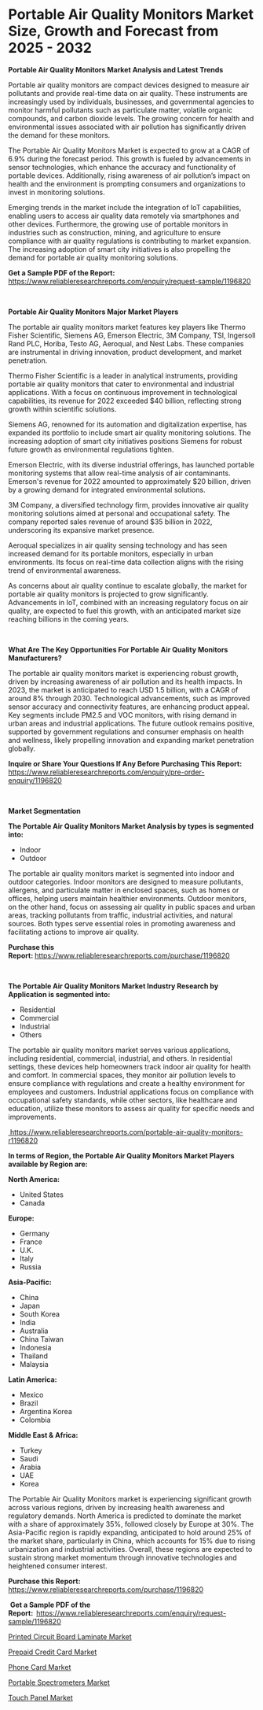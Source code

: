 <p><h1>Portable Air Quality Monitors Market Size, Growth and Forecast from 2025 - 2032</h1></p><p><strong>Portable Air Quality Monitors Market Analysis and Latest Trends</strong></p>
<p><p>Portable air quality monitors are compact devices designed to measure air pollutants and provide real-time data on air quality. These instruments are increasingly used by individuals, businesses, and governmental agencies to monitor harmful pollutants such as particulate matter, volatile organic compounds, and carbon dioxide levels. The growing concern for health and environmental issues associated with air pollution has significantly driven the demand for these monitors.</p><p>The Portable Air Quality Monitors Market is expected to grow at a CAGR of 6.9% during the forecast period. This growth is fueled by advancements in sensor technologies, which enhance the accuracy and functionality of portable devices. Additionally, rising awareness of air pollution’s impact on health and the environment is prompting consumers and organizations to invest in monitoring solutions.</p><p>Emerging trends in the market include the integration of IoT capabilities, enabling users to access air quality data remotely via smartphones and other devices. Furthermore, the growing use of portable monitors in industries such as construction, mining, and agriculture to ensure compliance with air quality regulations is contributing to market expansion. The increasing adoption of smart city initiatives is also propelling the demand for portable air quality monitoring solutions.</p></p>
<p><strong>Get a Sample PDF of the Report:&nbsp;</strong> <a href="https://www.reliableresearchreports.com/enquiry/request-sample/1196820?utm_campaign=36&utm_medium=2&utm_source=Github&utm_content=ia&utm_term=10022025&utm_id=portable-air-quality-monitors">https://www.reliableresearchreports.com/enquiry/request-sample/1196820</a></p>
<p>&nbsp;</p>
<p><strong>Portable Air Quality Monitors Major Market Players</strong></p>
<p><p>The portable air quality monitors market features key players like Thermo Fisher Scientific, Siemens AG, Emerson Electric, 3M Company, TSI, Ingersoll Rand PLC, Horiba, Testo AG, Aeroqual, and Nest Labs. These companies are instrumental in driving innovation, product development, and market penetration.</p><p>Thermo Fisher Scientific is a leader in analytical instruments, providing portable air quality monitors that cater to environmental and industrial applications. With a focus on continuous improvement in technological capabilities, its revenue for 2022 exceeded $40 billion, reflecting strong growth within scientific solutions.</p><p>Siemens AG, renowned for its automation and digitalization expertise, has expanded its portfolio to include smart air quality monitoring solutions. The increasing adoption of smart city initiatives positions Siemens for robust future growth as environmental regulations tighten.</p><p>Emerson Electric, with its diverse industrial offerings, has launched portable monitoring systems that allow real-time analysis of air contaminants. Emerson's revenue for 2022 amounted to approximately $20 billion, driven by a growing demand for integrated environmental solutions.</p><p>3M Company, a diversified technology firm, provides innovative air quality monitoring solutions aimed at personal and occupational safety. The company reported sales revenue of around $35 billion in 2022, underscoring its expansive market presence.</p><p>Aeroqual specializes in air quality sensing technology and has seen increased demand for its portable monitors, especially in urban environments. Its focus on real-time data collection aligns with the rising trend of environmental awareness.</p><p>As concerns about air quality continue to escalate globally, the market for portable air quality monitors is projected to grow significantly. Advancements in IoT, combined with an increasing regulatory focus on air quality, are expected to fuel this growth, with an anticipated market size reaching billions in the coming years.</p></p>
<p>&nbsp;</p>
<p><strong>What Are The Key Opportunities For Portable Air Quality Monitors Manufacturers?</strong></p>
<p><p>The portable air quality monitors market is experiencing robust growth, driven by increasing awareness of air pollution and its health impacts. In 2023, the market is anticipated to reach USD 1.5 billion, with a CAGR of around 8% through 2030. Technological advancements, such as improved sensor accuracy and connectivity features, are enhancing product appeal. Key segments include PM2.5 and VOC monitors, with rising demand in urban areas and industrial applications. The future outlook remains positive, supported by government regulations and consumer emphasis on health and wellness, likely propelling innovation and expanding market penetration globally.</p></p>
<p><strong>Inquire or Share Your Questions If Any Before Purchasing This Report:</strong> <a href="https://www.reliableresearchreports.com/enquiry/pre-order-enquiry/1196820?utm_campaign=36&utm_medium=2&utm_source=Github&utm_content=ia&utm_term=10022025&utm_id=portable-air-quality-monitors">https://www.reliableresearchreports.com/enquiry/pre-order-enquiry/1196820</a></p>
<p>&nbsp;</p>
<p><strong>Market Segmentation</strong></p>
<p><strong>The Portable Air Quality Monitors Market Analysis by types is segmented into:</strong></p>
<p><ul><li>Indoor</li><li>Outdoor</li></ul></p>
<p><p>The portable air quality monitors market is segmented into indoor and outdoor categories. Indoor monitors are designed to measure pollutants, allergens, and particulate matter in enclosed spaces, such as homes or offices, helping users maintain healthier environments. Outdoor monitors, on the other hand, focus on assessing air quality in public spaces and urban areas, tracking pollutants from traffic, industrial activities, and natural sources. Both types serve essential roles in promoting awareness and facilitating actions to improve air quality.</p></p>
<p><strong>Purchase this Report:&nbsp;</strong><a href="https://www.reliableresearchreports.com/purchase/1196820?utm_campaign=36&utm_medium=2&utm_source=Github&utm_content=ia&utm_term=10022025&utm_id=portable-air-quality-monitors">https://www.reliableresearchreports.com/purchase/1196820</a></p>
<p>&nbsp;</p>
<p><strong>The Portable Air Quality Monitors Market Industry Research by Application is segmented into:</strong></p>
<p><ul><li>Residential</li><li>Commercial</li><li>Industrial</li><li>Others</li></ul></p>
<p><p>The portable air quality monitors market serves various applications, including residential, commercial, industrial, and others. In residential settings, these devices help homeowners track indoor air quality for health and comfort. In commercial spaces, they monitor air pollution levels to ensure compliance with regulations and create a healthy environment for employees and customers. Industrial applications focus on compliance with occupational safety standards, while other sectors, like healthcare and education, utilize these monitors to assess air quality for specific needs and improvements.</p></p>
<p><a href="https://www.reliableresearchreports.com/portable-air-quality-monitors-r1196820?utm_campaign=36&utm_medium=2&utm_source=Github&utm_content=ia&utm_term=10022025&utm_id=portable-air-quality-monitors">&nbsp;https://www.reliableresearchreports.com/portable-air-quality-monitors-r1196820</a></p>
<p><strong>In terms of Region, the Portable Air Quality Monitors Market Players available by Region are:</strong></p>
<p>
    <p> <strong> North America: </strong>
        <ul>
            <li>United States</li>
            <li>Canada</li>
        </ul>
        </p> 
    <p> <strong> Europe: </strong>
        <ul>
            <li>Germany</li>
            <li>France</li>
            <li>U.K.</li>
            <li>Italy</li>
            <li>Russia</li>
        </ul>
        </p> 
    <p> <strong> Asia-Pacific: </strong>
        <ul>
            <li>China</li>
            <li>Japan</li>
            <li>South Korea</li>
            <li>India</li>
            <li>Australia</li>
            <li>China Taiwan</li>
            <li>Indonesia</li>
            <li>Thailand</li>
            <li>Malaysia</li>
        </ul>
        </p> 
    <p> <strong> Latin America: </strong>
        <ul>
            <li>Mexico</li>
            <li>Brazil</li>
            <li>Argentina Korea</li>
            <li>Colombia</li>
        </ul>
        </p> 
    <p> <strong> Middle East & Africa: </strong>
        <ul>
            <li>Turkey</li>
            <li>Saudi</li>
            <li>Arabia</li>
            <li>UAE</li>
            <li>Korea</li>
        </ul>
    </p>
    </p>
<p><p>The Portable Air Quality Monitors market is experiencing significant growth across various regions, driven by increasing health awareness and regulatory demands. North America is predicted to dominate the market with a share of approximately 35%, followed closely by Europe at 30%. The Asia-Pacific region is rapidly expanding, anticipated to hold around 25% of the market share, particularly in China, which accounts for 15% due to rising urbanization and industrial activities. Overall, these regions are expected to sustain strong market momentum through innovative technologies and heightened consumer interest.</p></p>
<p><strong>Purchase this Report: </strong><a href="https://www.reliableresearchreports.com/purchase/1196820?utm_campaign=36&utm_medium=2&utm_source=Github&utm_content=ia&utm_term=10022025&utm_id=portable-air-quality-monitors">https://www.reliableresearchreports.com/purchase/1196820</a></p>
<p>&nbsp;<strong>Get a Sample PDF of the Report:&nbsp;&nbsp;</strong><a href="https://www.reliableresearchreports.com/enquiry/request-sample/1196820?utm_campaign=36&utm_medium=2&utm_source=Github&utm_content=ia&utm_term=10022025&utm_id=portable-air-quality-monitors">https://www.reliableresearchreports.com/enquiry/request-sample/1196820</a></p>
<p><strong></strong></p>
<p><p><a href="https://github.com/binnazcassam/Market-Research-Report-List-1/blob/main/printed-circuit-board-laminate-market.md?utm_campaign=36&utm_medium=2&utm_source=Github&utm_content=ia&utm_term=10022025&utm_id=portable-air-quality-monitors">Printed Circuit Board Laminate Market</a></p><p><a href="https://github.com/meuskocov/Market-Research-Report-List-1/blob/main/prepaid-credit-card-market.md?utm_campaign=36&utm_medium=2&utm_source=Github&utm_content=ia&utm_term=10022025&utm_id=portable-air-quality-monitors">Prepaid Credit Card Market</a></p><p><a href="https://github.com/raeezkenedz/Market-Research-Report-List-1/blob/main/phone-card-market.md?utm_campaign=36&utm_medium=2&utm_source=Github&utm_content=ia&utm_term=10022025&utm_id=portable-air-quality-monitors">Phone Card Market</a></p><p><a href="https://github.com/elitasvimal/Market-Research-Report-List-1/blob/main/portable-spectrometers-market.md?utm_campaign=36&utm_medium=2&utm_source=Github&utm_content=ia&utm_term=10022025&utm_id=portable-air-quality-monitors">Portable Spectrometers Market</a></p><p><a href="https://github.com/genayziben/Market-Research-Report-List-1/blob/main/touch-panel-market.md?utm_campaign=36&utm_medium=2&utm_source=Github&utm_content=ia&utm_term=10022025&utm_id=portable-air-quality-monitors">Touch Panel Market</a></p></p>